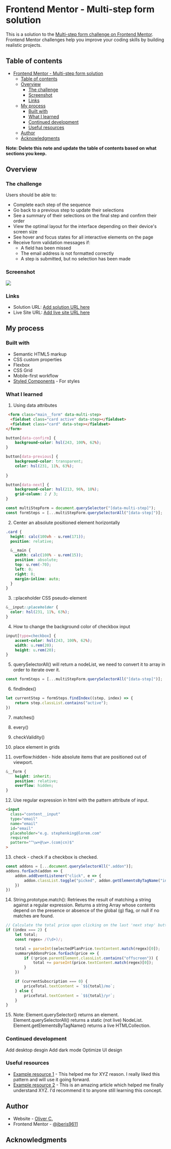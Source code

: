 # Frontend Mentor - Multi-step form solution

This is a solution to the [Multi-step form challenge on Frontend Mentor](https://www.frontendmentor.io/challenges/multistep-form-YVAnSdqQBJ). Frontend Mentor challenges help you improve your coding skills by building realistic projects. 

## Table of contents

- [Frontend Mentor - Multi-step form solution](#frontend-mentor---multi-step-form-solution)
  - [Table of contents](#table-of-contents)
  - [Overview](#overview)
    - [The challenge](#the-challenge)
    - [Screenshot](#screenshot)
    - [Links](#links)
  - [My process](#my-process)
    - [Built with](#built-with)
    - [What I learned](#what-i-learned)
    - [Continued development](#continued-development)
    - [Useful resources](#useful-resources)
  - [Author](#author)
  - [Acknowledgments](#acknowledgments)

**Note: Delete this note and update the table of contents based on what sections you keep.**

## Overview

### The challenge

Users should be able to:

- Complete each step of the sequence
- Go back to a previous step to update their selections
- See a summary of their selections on the final step and confirm their order
- View the optimal layout for the interface depending on their device's screen size
- See hover and focus states for all interactive elements on the page
- Receive form validation messages if:
  - A field has been missed
  - The email address is not formatted correctly
  - A step is submitted, but no selection has been made

### Screenshot

![](./screenshot.jpg)

### Links

- Solution URL: [Add solution URL here](https://your-solution-url.com)
- Live Site URL: [Add live site URL here](https://your-live-site-url.com)

## My process

### Built with

- Semantic HTML5 markup
- CSS custom properties
- Flexbox
- CSS Grid
- Mobile-first workflow
- [Styled Components](https://styled-components.com/) - For styles

### What I learned

1. Using data attributes
```html
 <form class="main__form" data-multi-step>
  <fieldset class="card active" data-step></fieldset>
  <fieldset class="card" data-step></fieldset>
</form>
```
```css
button[data-confirm] {
    background-color: hsl(243, 100%, 62%);
}

button[data-previous] {
    background-color: transparent;
    color: hsl(231, 11%, 63%);
    
}

button[data-next] {
    background-color: hsl(213, 96%, 18%);
    grid-column: 2 / 3;
}
```
```js
const multiStepForm = document.querySelector("[data-multi-step]");
const formSteps = [...multiStepForm.querySelectorAll("[data-step]")];
```

2. Center an absolute positioned element horizontally
```scss
.card {
  height: calc(100vh - u.rem(171));
  position: relative;

  &__main {
    width: calc(100% - u.rem(15));
    position: absolute;
    top: u.rem(-70);
    left: 0;
    right: 0;
    margin-inline: auto;
  }
}
```

3. ::placeholder CSS pseudo-element
```scss
&__input::placeholder {
  color: hsl(231, 11%, 63%);
}
```

4. How to change the background color of checkbox input
```css
input[type=checkbox] {
    accent-color: hsl(243, 100%, 62%);
    width: u.rem(20);
    height: u.rem(20);
}
```

5. querySelectorAll() will return a nodeList, we need to convert it to array in order to iterate over it.
```js
const formSteps = [...multiStepForm.querySelectorAll("[data-step]")];
```

6. findIndex()
```js
let currentStep = formSteps.findIndex((step, index) => {
    return step.classList.contains("active");
})
```

7. matches()

8. every()

9. checkValidity()

10. place element in grids

11. overflow:hidden - hide absolute items that are positioned out of viewport.
```scss
&__form {
    height: inherit;
    position: relative;
    overflow: hidden;
}
```

12. Use regular expression in html with the pattern attribute of input.
```html
<input 
  class="content__input" 
  type="email" 
  name="email" 
  id="email" 
  placeholder="e.g. stephenking@lorem.com" 
  required
  pattern="^\w+@\w+.(com|cn)$"
>
```

13.  check - check if a checkbox is checked.
```js
const addons = [...document.querySelectorAll(".addon")];
addons.forEach(addon => {
    addon.addEventListener("click", e => {
        addon.classList.toggle("picked", addon.getElementsByTagName("input")[0].checked)
    })
})
```

14.  String.prototype.match(): Retrieves the result of matching a string against a regular expression. Returns a string Array whose contents depend on the presence or absence of the global (g) flag, or null if no matches are found.
```js
// Calculate the total price upon clicking on the last 'next step' button
if (index === 2) {
    let total;
    const regex= /(\d+)/;

    total = parseInt(selectedPlanPrice.textContent.match(regex)[0]);
    summaryAddonsPrice.forEach(price => {
        if (!price.parentElement.classList.contains("offscreen")) {
            total += parseInt(price.textContent.match(regex)[0]);
        }
    })

    if (currentSubscription === 0) {
        priceTotal.textContent = `$${total}/mo`;
    } else {
        priceTotal.textContent = `$${total}/yr`;
    }
}
```

15. Note: 
Element.querySelector() returns an element.
Element.querySelectorAll() returns a static (not live) NodeList.
Element.getElementsByTagName() returns a live HTMLCollection.

### Continued development

Add desktop desgin
Add dark mode
Optimize UI design

### Useful resources

- [Example resource 1](https://www.example.com) - This helped me for XYZ reason. I really liked this pattern and will use it going forward.
- [Example resource 2](https://www.example.com) - This is an amazing article which helped me finally understand XYZ. I'd recommend it to anyone still learning this concept.

## Author

- Website - [Oliver C.](https://github.com/iberis9611)
- Frontend Mentor - [@iberis9611](https://www.frontendmentor.io/profile/iberis9611)

## Acknowledgments
